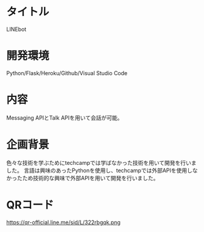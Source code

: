 # タイトル

LINEbot

# 開発環境

Python/Flask/Heroku/Github/Visual Studio Code

# 内容

Messaging APIとTalk APIを用いて会話が可能。

# 企画背景

色々な技術を学ぶためにtechcampでは学ばなかった技術を用いて開発を行いました。
言語は興味のあったPythonを使用し、techcampでは外部APIを使用しなかったため技術的な興味で外部APIを用いて開発を行いました。

# QRコード

https://qr-official.line.me/sid/L/322rbgqk.png

